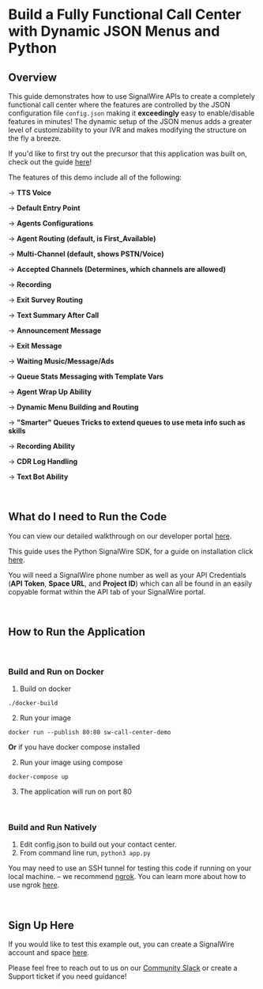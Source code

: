 # Build a Fully Functional Call Center with Dynamic JSON Menus and Python

## Overview
This guide demonstrates how to use SignalWire APIs to create a completely functional call center where the features are controlled by the JSON configuration file `config.json` making it **exceedingly** easy to enable/disable features in minutes! The dynamic setup of the JSON menus adds a greater level of customizability to your IVR and makes modifying the structure on the fly a breeze. 

If you'd like to first try out the precursor that this application was built on, check out the guide [here](https://developer.signalwire.com/apis/docs/dynamic-ivr-using-json-menus)!

The features of this demo include all of the following: 

-> **TTS Voice**

-> **Default Entry Point**

-> **Agents Configurations**

-> **Agent Routing (default, is First_Available)**

-> **Multi-Channel (default, shows PSTN/Voice)**

-> **Accepted Channels (Determines, which channels are allowed)**

-> **Recording**

-> **Exit Survey Routing**

-> **Text Summary After Call**

-> **Announcement Message**

-> **Exit Message**

-> **Waiting Music/Message/Ads**

-> **Queue Stats Messaging with Template Vars**

-> **Agent Wrap Up Ability**

-> **Dynamic Menu Building and Routing**

-> **"Smarter" Queues Tricks to extend queues to use meta info such as skills**

-> **Recording Ability**

-> **CDR Log Handling**

-> **Text Bot Ability**
 
<br/>

## What do I need to Run the Code

You can view our detailed walkthrough on our developer portal [here](https://developer.signalwire.com/apis/docs/full-contact-center).

This guide uses the Python SignalWire SDK, for a guide on installation click [here](https://developer.signalwire.com/compatibility-api/reference/client-libraries-and-sdks#python).

You will need a SignalWire phone number as well as your API Credentials (**API Token**, **Space URL**, and **Project ID**) which can all be found in an easily copyable format within the API tab of your SignalWire portal.

<br/>

## How to Run the Application

<br/>

### Build and Run on Docker
1. Build on docker

```
./docker-build
```

2. Run your image
```
docker run --publish 80:80 sw-call-center-demo
```


**Or** if you have docker compose installed

 2.  Run your image using compose
```
docker-compose up
```

3. The application will run on port 80

<br/>

### Build and Run Natively

1. Edit config.json to build out your contact center.
2. From command line run, `python3 app.py`

You may need to use an SSH tunnel for testing this code if running on your local machine. – we recommend [ngrok](https://ngrok.com/). You can learn more about how to use ngrok [here](https://developer.signalwire.com/apis/docs/how-to-test-webhooks-with-ngrok). 

<br/>

## Sign Up Here

If you would like to test this example out, you can create a SignalWire account and space [here](https://m.signalwire.com/signups/new?s=1).

Please feel free to reach out to us on our [Community Slack](https://join.slack.com/t/signalwire-community/shared_invite/zt-sjagsni8-AYKmOMhP_1sVMvz9Ya_r0Q) or create a Support ticket if you need guidance!